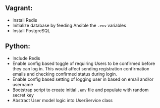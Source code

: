 Vagrant:
--------
- Install Redis
- Initialize database by feeding Ansible the `.env` variables
- Install PostgreSQL

Python:
-------
- Include Redis 
- Enable config based toggle of requiring Users to be confirmed before they can
log in. This would affect sending registration confirmation emails and checking
confirmed status during login.
- Enable config based setting of logging user in based on email and/or username
- Bootstrap script to create initial `.env` file and populate with random secret key
- Abstract User model logic into UserService class